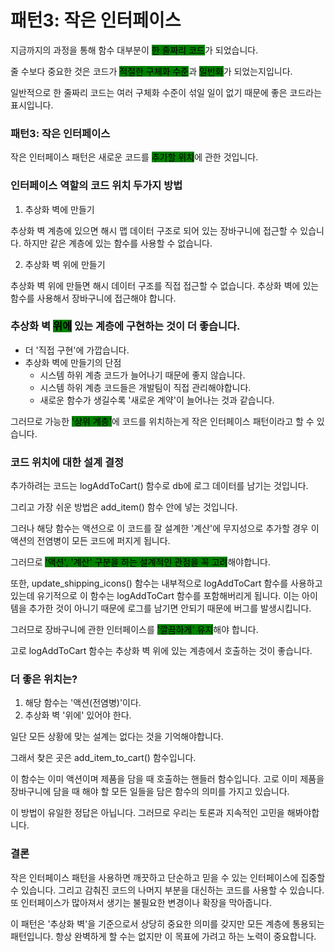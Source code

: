 # 패턴3: 작은 인터페이스

지금까지의 과정을 통해 함수 대부분이 <mark style="background-color:green;">한 줄짜리 코드</mark>가 되었습니다.



줄 수보다 중요한 것은 코드가 <mark style="background-color:green;">적절한 구체화 수준</mark>과 <mark style="background-color:green;">일반화</mark>가 되었는지입니다.

일반적으로 한 줄짜리 코드는 여러 구체화 수준이 섞일 일이 없기 때문에 좋은 코드라는 표시입니다.



### 패턴3: 작은 인터페이스

작은 인터페이스 패턴은 새로운 코드를 <mark style="background-color:green;">추가할 위치</mark>에 관한 것입니다.



### 인터페이스 역할의 코드 위치 두가지 방법



1. 추상화 벽에 만들기

추상화 벽 계층에 있으면 해시 맵 데이터 구조로 되어 있는 장바구니에 접근할 수 있습니다. 하지만 같은 계층에 있는 함수를 사용할 수 없습니다.



2. 추상화 벽 위에 만들기

추상화 벽 위에 만들면 해시 데이터 구조를 직접 접근할 수 없습니다. 추상화 벽에 있는 함수를 사용해서 장바구니에 접근해야 합니다.



### 추상화 벽 <mark style="background-color:green;">위에</mark> 있는 계층에 구현하는 것이 더 좋습니다.

* 더 '직접 구현'에 가깝습니다.
* 추상화 벽에 만들기의 단점
  * 시스템 하위 계층 코드가 늘어나기 때문에 좋지 않습니다.
  * 시스템 하위 계층 코드들은 개발팀이 직접 관리해야합니다.
  * 새로운 함수가 생길수록 '새로운 계약'이 늘어나는 것과 같습니다.

그러므로 가능한 <mark style="background-color:green;">'상위 계층'</mark>에 코드를 위치하는게 작은 인터페이스 패턴이라고 할 수 있습니다.



### 코드 위치에 대한 설계 결정

추가하려는 코드는 logAddToCart() 함수로 db에 로그 데이터를 남기는 것입니다.

그리고 가장 쉬운 방법은 add\_item() 함수 안에 넣는 것입니다.



그러나 해당 함수는 액션으로 이 코드를 잘 설계한 '계산'에 무지성으로 추가할 경우 이 액션의 전염병이 모든 코드에 퍼지게 됩니다.&#x20;

그러므로 <mark style="background-color:green;">'액션', '계산' 구분을 하는 설계적인 관점을 꼭 고려</mark>해야합니다.



또한, update\_shipping\_icons() 함수는 내부적으로 logAddToCart 함수를 사용하고 있는데 유기적으로 이 함수는 logAddToCart 함수를 포함해버리게 됩니다. 이는 아이템을 추가한 것이 아니기 때문에 로그를 남기면 안되기 때문에 버그를 발생시킵니다.



그러므로 장바구니에 관한 인터페이스를 <mark style="background-color:green;">'깔끔하게' 유지</mark>해야 합니다.



고로 logAddToCart 함수는 추상화 벽 위에 있는 계층에서 호출하는 것이 좋습니다.



### 더 좋은 위치는?

1. 해당 함수는 '액션(전염병)'이다.
2. 추상화 벽 '위에' 있어야 한다.

일단 모든 상황에 맞는 설계는 없다는 것을 기억해야합니다.&#x20;



그래서 찾은 곳은 add\_item\_to\_cart() 함수입니다.

이 함수는 이미 액션이며 제품을 담을 때 호출하는 핸들러 함수입니다. 고로 이미 제품을 장바구니에 담을 때 해야 할 모든 일들을 담은 함수의 의미를 가지고 있습니다.



이 방법이 유일한 정답은 아닙니다. 그러므로 우리는 토론과 지속적인 고민을 해봐야합니다.



### 결론

작은 인터페이스 패턴을 사용하면 깨끗하고 단순하고 믿을 수 있는 인터페이스에 집중할 수 있습니다. 그리고 감춰진 코드의 나머지 부분을 대신하는 코드를 사용할 수 있습니다. 또 인터페이스가 많아져서 생기는 불필요한 변경이나 확장을 막아줍니다.



이 패턴은 '추상화 벽'을   기준으로서 상당히 중요한 의미를 갖지만 모든 계층에 통용되는 패턴입니다. 항상 완벽하게 할 수는 없지만 이 목표에 가려고 하는 노력이 중요합니다.





